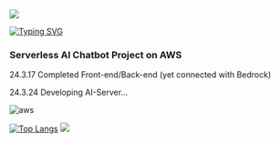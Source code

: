 <img src="https://capsule-render.vercel.app/api?type=waving&color=BDBDC8&height=150&section=header" />


[![Typing SVG](https://readme-typing-svg.demolab.com?font=Fira+Code&pause=1000&random=false&width=435&lines=Hello!+This+is+AI+Chatbot+Service+from+Seoul)](https://git.io/typing-svg)
### Serverless AI Chatbot Project on AWS

24.3.17 Completed Front-end/Back-end (yet connected with Bedrock)

24.3.24 Developing AI-Server...

![aws](https://img.shields.io/badge/Amazon_AWS-232F3E?style=for-the-badge&logo=amazon-aws&logoColor=white)

[![Top Langs](https://github-readme-stats.vercel.app/api/top-langs/?username=hi240)](https://github.com/anuraghazra/github-readme-stats)
<img src="https://capsule-render.vercel.app/api?type=waving&color=BDBDC8&height=150&section=footer" />
